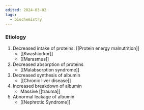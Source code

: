 ```yaml
---
edited: 2024-03-02
tags:
  - biochemistry
---
```

### Etiology
1. Decreased intake of proteins: [[Protein energy malnutrition]] 
	- [[Kwashiorkor]]
	- [[Marasmus]]
2. Decreased absorption of proteins
	- [[Malabsorption syndrome]] 
3. Decreased synthesis of albumin
	- [[Chronic liver disease]] 
4. Increased breakdown of albumin
	- Massive [[trauma]]
5. Abnormal leakage of albumin
	- [[Nephrotic Syndrome]] 